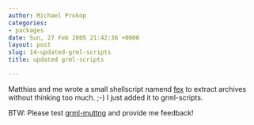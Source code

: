 ```yaml
---
author: Michael Prokop
categories:
- packages
date: Sun, 27 Feb 2005 21:42:36 +0000
layout: post
slug: 14-updated-grml-scripts
title: updated grml-scripts

---
```

Matthias and me wrote a small shellscript namend [fex](http://grml.org/files/scripts/fex) to extract archives without thinking too much. ;\-) I just added it to grml\-scripts.

BTW: Please test [grml\-muttng](http://grml.org/files/scripts/grml-muttng) and provide me feedback!
